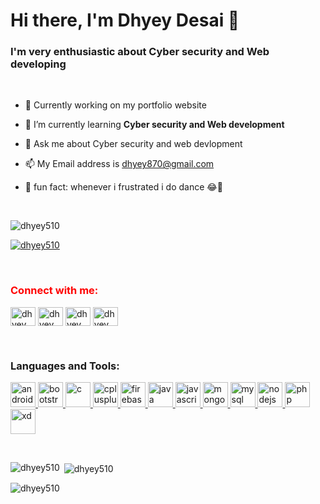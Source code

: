 <h1>Hi there, I'm Dhyey Desai 👋</h1>
<h3>I'm very enthusiastic about Cyber security and Web developing</h3>
<br>


- 📌 Currently working on my portfolio website

- 🌱 I’m currently learning <b>Cyber security and Web development</b>

- 💬 Ask me about Cyber security and web devlopment

- 📫 My Email address is dhyey870@gmail.com

- 🤣 fun fact: whenever i frustrated i do dance 😂🕺
<br>

<p align="left"> <img src="https://komarev.com/ghpvc/?username=dhyey510&label=Profile%20views&color=0e75b6&style=flat" alt="dhyey510" /> </p>

<p align="left"> <a href="https://github.com/ryo-ma/github-profile-trophy"><img src="https://github-profile-trophy.vercel.app/?username=dhyey510" alt="dhyey510" /></a> </p>
<br>

<h3 align="left" style="color:red;">Connect with me:</h3>
<p align="left">
<a href="https://www.linkedin.com/in/dhyey-desai-178187182/" target="blank"><img align="center" src="https://cdn.jsdelivr.net/npm/simple-icons@3.0.1/icons/linkedin.svg" alt="dhyey desai" height="30" width="40" /></a>
<a href="https://www.facebook.com/dhyey.510/" target="blank"><img align="center" src="https://cdn.jsdelivr.net/npm/simple-icons@3.0.1/icons/facebook.svg" alt="dhyey desai" height="30" width="40" /></a>
<a href="https://www.instagram.com/d.h.y.e.y._" target="blank"><img align="center" src="https://cdn.jsdelivr.net/npm/simple-icons@3.0.1/icons/instagram.svg" alt="dhyey desai" height="30" width="40" /></a>
<a href="https://www.quora.com/profile/Desai-Dhyey" target="blank"><img align="center" src="https://cdn.jsdelivr.net/npm/simple-icons@3.0.1/icons/quora.svg" alt="dhyey desai" height="30" width="40" /></a>
</p>
<br>

<h3 align="left">Languages and Tools:</h3>
<p align="left"> 
 <a href="https://developer.android.com" target="_blank"> <img src="https://devicons.github.io/devicon/devicon.git/icons/android/android-original-wordmark.svg" alt="android" width="40" height="40"/> </a> 
  <a href="https://getbootstrap.com" target="_blank"> <img src="https://devicons.github.io/devicon/devicon.git/icons/bootstrap/bootstrap-plain.svg" alt="bootstrap" width="40" height="40"/> </a> 
  <a href="https://www.cprogramming.com/" target="_blank"> <img src="https://devicons.github.io/devicon/devicon.git/icons/c/c-original.svg" alt="c" width="40" height="40"/> </a>   <a href="https://www.w3schools.com/cpp/" target="_blank"> <img src="https://devicons.github.io/devicon/devicon.git/icons/cplusplus/cplusplus-original.svg" alt="cplusplus" width="40" height="40"/> </a> 
  <a href="https://firebase.google.com/" target="_blank"> <img src="https://www.vectorlogo.zone/logos/firebase/firebase-icon.svg" alt="firebase" width="40" height="40"/> </a> 
  <a href="https://www.java.com" target="_blank"> <img src="https://devicons.github.io/devicon/devicon.git/icons/java/java-original-wordmark.svg" alt="java" width="40" height="40"/> </a> 
  <a href="https://developer.mozilla.org/en-US/docs/Web/JavaScript" target="_blank"> <img src="https://devicons.github.io/devicon/devicon.git/icons/javascript/javascript-original.svg" alt="javascript" width="40" height="40"/> </a> 
  <a href="https://www.mongodb.com/" target="_blank"> <img src="https://devicons.github.io/devicon/devicon.git/icons/mongodb/mongodb-original-wordmark.svg" alt="mongodb" width="40" height="40"/> </a> 
  <a href="https://www.mysql.com/" target="_blank"> <img src="https://devicons.github.io/devicon/devicon.git/icons/mysql/mysql-original-wordmark.svg" alt="mysql" width="40" height="40"/> </a> 
  <a href="https://nodejs.org" target="_blank"> <img src="https://devicons.github.io/devicon/devicon.git/icons/nodejs/nodejs-original-wordmark.svg" alt="nodejs" width="40" height="40"/> </a> 
  <a href="https://www.php.net" target="_blank"> <img src="https://devicons.github.io/devicon/devicon.git/icons/php/php-original.svg" alt="php" width="40" height="40"/> </a>    <a href="https://www.adobe.com/products/xd.html" target="_blank"> <img src="https://cdn.worldvectorlogo.com/logos/adobe-xd.svg" alt="xd" width="40" height="40"/> </a> </p>
<br>

<p><img align="left" src="https://github-readme-stats.vercel.app/api/top-langs?username=dhyey510&show_icons=true&locale=en&layout=compact" alt="dhyey510" /></p>

<p>&nbsp;<img align="center" src="https://github-readme-stats.vercel.app/api?username=dhyey510&show_icons=true&locale=en" alt="dhyey510" /></p>

<p><img align="center" src="https://github-readme-streak-stats.herokuapp.com/?user=dhyey510&" alt="dhyey510" /></p>


